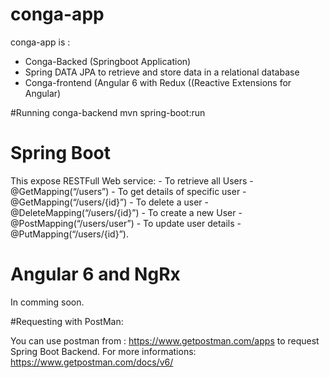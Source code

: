 # conga-app

conga-app is :

   - Conga-Backed (Springboot Application)
   - Spring DATA JPA to retrieve and store data in a relational database 
   - Conga-frontend (Angular 6 with Redux ((Reactive Extensions for Angular)


#Running conga-backend
mvn spring-boot:run

# Spring Boot
This expose RESTFull Web service: 
    - To retrieve all Users - @GetMapping(“/users”)
    - To get details of specific user - @GetMapping(“/users/{id}”)
    - To delete a user - @DeleteMapping(“/users/{id}”)
    - To create a new User - @PostMapping(“/users/user”)
    - To update user details - @PutMapping(“/users/{id}”).

# Angular 6 and NgRx
In comming soon.



#Requesting with PostMan:

You can use postman from : https://www.getpostman.com/apps to request Spring Boot Backend.
For more informations: https://www.getpostman.com/docs/v6/


